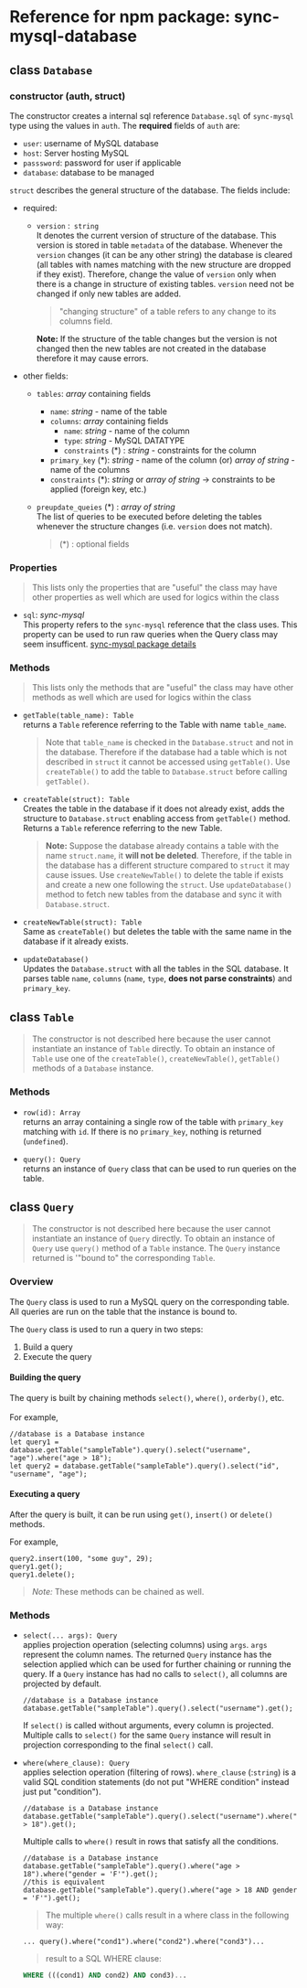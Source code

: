 # Reference for npm package: sync-mysql-database

## class `Database`
### constructor (auth, struct)
The constructor creates a internal sql reference `Database.sql` of `sync-mysql` type using the values in `auth`. The **required** fields
of `auth` are:
  * `user`: username of MySQL database
  * `host`: Server hosting MySQL
  * `passsword`: password for user if applicable
  * `database`: database to be managed

`struct` describes the general structure of the database. The fields include:
  * required:
    * `version` :` string` <br>
      It denotes the current version of structure of the database. This version is stored in table `metadata` of the database. Whenever
      the `version` changes (it can be any other string) the database is cleared (all tables with names matching with the new structure are
      dropped if they exist). Therefore, change the value of `version` only when there is a change in structure of existing tables. `version`
      need not be changed if only new tables are added.
    
      > "changing structure" of a table refers to any change to its columns field.
    
      **Note:** If the structure of the table changes but the version is not changed then the new tables are not created in the database
      therefore it may cause errors.
      
  * other fields:
    * `tables`: *array* containing fields
      * `name`: *string* - name of the table
      * `columns`: *array* containing fields
        * `name`: *string* - name of the column
        * `type`: *string* - MySQL DATATYPE
        * `constraints` (*) : *string* - constraints for the column
      * `primary_key` (*): *string* - name of the column (or) *array of string* - name of the columns
      * `constraints` (*): *string* or *array of string* -> constraints to be applied (foreign key, etc.)
    * `preupdate_queies` (*) : *array of string* <br>
      The list of queries to be executed before deleting the tables whenever the structure changes (i.e. `version` does not match).

      > (*) : optional fields

### Properties
> This lists only the properties that are "useful" the class may have other properties as well which are used for logics within
the class

* `sql`: *sync-mysql*<br>
  This property refers to the `sync-mysql` reference that the class uses. This property can be used to run raw queries when the Query class may seem insufficent. [sync-mysql package details](https://www.npmjs.com/package/sync-mysql)
  
### Methods
> This lists only the methods that are "useful" the class may have other methods as well which are used for logics within
the class

* `getTable(table_name): Table`<br>
  returns a `Table` reference referring to the Table with name `table_name`. 
  
  > Note that `table_name` is checked in the `Database.struct` and not in the database. Therefore if the database had a table which is not described in `struct` it cannot be accessed using `getTable()`. Use `createTable()` to add the table to `Database.struct` before calling `getTable()`.

* `createTable(struct): Table`<br>
  Creates the table in the database if it does not already exist, adds the structure to `Database.struct` enabling access from `getTable()` method. Returns a `Table` reference referring to the new Table. 

  > **Note:** Suppose the database already contains a table with the name `struct.name`, it **will not be deleted**. Therefore, if the table in the database has a different structure compared to `struct` it may cause issues. Use `createNewTable()` to delete the table if exists and create a new one following the `struct`. Use `updateDatabase()` method to fetch new tables from the database and sync it with `Database.struct`.

* `createNewTable(struct): Table`<br>
  Same as `createTable()` but deletes the table with the same name in the database if it already exists.

* `updateDatabase()`<br>
  Updates the `Database.struct` with all the tables in the SQL database. It parses table `name`, `columns` (`name`, `type`, **does not parse constraints**) and `primary_key`. 

## class `Table`
> The constructor is not described here because the user cannot instantiate an instance of `Table` directly. To obtain an instance of `Table` use one of the `createTable()`, `createNewTable()`, `getTable()` methods of a `Database` instance.

### Methods

* `row(id): Array`<br>
  returns an array containing a single row of the table with `primary_key` matching with `id`. If there is no `primary_key`, nothing is returned (`undefined`).

* `query(): Query`<br>
  returns an instance of `Query` class that can be used to run queries on the table.

## class `Query`
> The constructor is not described here because the user cannot instantiate an instance of `Query` directly. To obtain an instance of `Query` use `query()` method of a `Table` instance. The `Query` instance returned is '"bound to" the corresponding `Table`.

### Overview
The `Query` class is used to run a MySQL query on the corresponding table. All queries are run on the table that the instance is bound to.<br>

The `Query` class is used to run  a query in two steps:
1. Build a query
2. Execute the query

#### Building the query
The query is built by chaining methods `select()`, `where()`, `orderby()`, etc.<br><br>
For example,
```JS
//database is a Database instance
let query1 = database.getTable("sampleTable").query().select("username", "age").where("age > 18");
let query2 = database.getTable("sampleTable").query().select("id", "username", "age");
```

#### Executing a query
After the query is built, it can be run using `get()`, `insert()` or `delete()` methods.<br>

For example,
```JS
query2.insert(100, "some guy", 29);
query1.get();
query1.delete();
```

> *Note:* These methods can be chained as well.

### Methods

  * `select(... args): Query`<br>
    applies projection operation (selecting columns) using `args`. `args` represent the column names.
    The returned `Query` instance has the selection applied which can be used for further chaining or running the query. If a `Query` instance has had no calls to `select()`, all columns are projected by default.

    ```JS
    //database is a Database instance
    database.getTable("sampleTable").query().select("username").get();
    ```

    If `select()` is called without arguments, every column is projected. Multiple calls to `select()` for the same `Query` instance will result in projection corresponding to the final `select()` call.

  * `where(where_clause): Query`<br>
    applies selection operation (filtering of rows). `where_clause` (:`string`) is a valid SQL condition statements (do not put "WHERE condition" instead just put "condition"). 

    ```JS
    //database is a Database instance
    database.getTable("sampleTable").query().select("username").where("age > 18").get();
    ```

    Multiple calls to `where()` result in rows that satisfy all the conditions.

    ```JS
    //database is a Database instance
    database.getTable("sampleTable").query().where("age > 18").where("gender = 'F'").get();
    //this is equivalent
    database.getTable("sampleTable").query().where("age > 18 AND gender = 'F'").get();
    ```

    > The multiple `where()` calls result in a where class in the following way:
      ```JS 
      ... query().where("cond1").where("cond2").where("cond3")...
      ```
    > result to a SQL WHERE clause:
      ```sql
      WHERE (((cond1) AND cond2) AND cond3)...
      ```